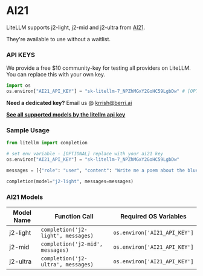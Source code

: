 # AI21 

LiteLLM supports j2-light, j2-mid and j2-ultra from [AI21](https://www.ai21.com/studio/pricing).

They're available to use without a waitlist.

### API KEYS
We provide a free $10 community-key for testing all providers on LiteLLM. You can replace this with your own key. 

```python
import os 
os.environ["AI21_API_KEY"] = "sk-litellm-7_NPZhMGxY2GoHC59LgbDw" # [OPTIONAL] replace with your ai21 key
```
**Need a dedicated key?**
Email us @ krrish@berri.ai 

[**See all supported models by the litellm api key**](../proxy_api.md#supported-models-for-litellm-key)

### Sample Usage

```python
from litellm import completion 

# set env variable - [OPTIONAL] replace with your ai21 key
os.environ["AI21_API_KEY"] = "sk-litellm-7_NPZhMGxY2GoHC59LgbDw"

messages = [{"role": "user", "content": "Write me a poem about the blue sky"}]

completion(model="j2-light", messages=messages)
```

### AI21 Models

| Model Name       | Function Call                              | Required OS Variables                |
|------------------|--------------------------------------------|--------------------------------------|
| j2-light         | `completion('j2-light', messages)`         | `os.environ['AI21_API_KEY']`         |
| j2-mid           | `completion('j2-mid', messages)`           | `os.environ['AI21_API_KEY']`         |
| j2-ultra         | `completion('j2-ultra', messages)`         | `os.environ['AI21_API_KEY']`         |